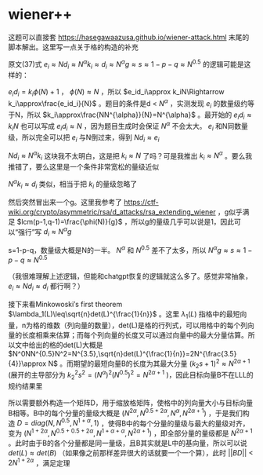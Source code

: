 # wiener++

这题可以直接套 https://hasegawaazusa.github.io/wiener-attack.html 末尾的脚本解出。这里写一点关于格的构造的补充

原文(37)式 $e_i\approx Nd_i\approx N^{\alpha}k_i\approx d_i\approx N^{\alpha}g\approx s\approx 1-p-q\approx N^{0.5}$ 的逻辑可能是这样的：

$e_id_i=k_i\phi(N)+1$ ， $\phi(N)\approx N$ ，所以 $e_id_i\approx k_iN\Rightarrow k_i\approx\frac{e_id_i}{N}$ 。题目的条件是d < $N^{\alpha}$ ，实测发现 $e_i$ 的数量级约等于N，所以 $k_i\approx\frac{NN^{\alpha}}{N}=N^{\alpha}$ 。最开始的 $e_id_i\approx k_iN$ 也可以写成 $e_id_i\approx N$ ，因为题目生成时会保证 $N^{\alpha}$ 不会太大。 $e_i$ 和N同数量级，所以完全可以把 $e_i$ 与N倒过来，得到 $Nd_i\approx e_i$

$Nd_i\approx N^{\alpha}k_i$ 这块我不太明白，这是把 $k_i\approx N$ 了吗？可是我推出 $k_i\approx N^{\alpha}$ 。要么我推错了，要么这里是一个条件非常宽松的量级近似

$N^{\alpha}k_i\approx d_i$ 类似，相当于把 $k_i$ 的量级忽略了

然后突然冒出来一个g。这里我参考了 https://ctf-wiki.org/crypto/asymmetric/rsa/d_attacks/rsa_extending_wiener ，g似乎满足 $lcm(p-1,q-1)=\frac{\phi(N)}{g}$ ，所以g的量级几乎可以说是1，因此可以“强行”写 $d_i\approx N^{\alpha}g$

s=1-p-q，数量级大概是N的一半。 $N^{\alpha}$ 和 $N^{0.5}$ 差不了太多，所以 $N^{\alpha}g\approx s\approx 1-p-q\approx N^{0.5}$

（我很难理解上述逻辑，但能和chatgpt恢复的逻辑就这么多了。感觉非常抽象， $e_i\approx Nd_i\approx d_i$ 都行啊？）

接下来看Minkowoski′s first theorem $\lambda_1(L)\leq\sqrt{n}det(L)^{\frac{1}{n}}$ 。这里 $\lambda_1(L)$ 指格中的最短向量，n为格的维数（列向量的数量），det(L)是格的行列式，可以用格中的每个列向量的长度相乘来估算；而每个列向量的长度又可以通过向量中的最大分量估算。所以文中给出的格的det(L)大概是 $N^0NN^{0.5}N^2=N^{3.5},\sqrt{n}det(L)^{\frac{1}{n}}=2N^{\frac{3.5}{4}}\approx N$ 。而期望的最短向量B的长度为其最大分量 $(k_2s+1)^2\approx N^{2\alpha+1}$ (展开的主导部分为 $k_2^2s^2=(N^{\alpha})^2(N^{0.5})^2=N^{2\alpha+1}$ )，因此目标向量B不在LLL的规约结果里

所以需要额外构造一个矩阵D，用于缩放格矩阵，使格中的列向量大小与目标向量B相等。B中的每个分量的量级大概是 $(N^{2\alpha},N^{0.5+2\alpha},N^{\alpha},N^{2\alpha+1})$ ，于是我们构造 $D=diag(N,N^{0.5},N^{1+\alpha},1)$ ，使得B中的每个分量的量级与最大的量级对齐，变为 $(N^{1+2\alpha},N^{0.5+0.5+2\alpha},N^{1+\alpha+\alpha},N^{2\alpha+1})$ ，即全部分量的量级都是 $N^{2\alpha+1}$ 。此时由于B的各个分量都是同一量级，且B其实就是L中的基向量，所以可以说 $det(L)\approx det(B)$ （如果像之前那样差异很大的话就要一个一个算），此时 $||BD||$ < $2N^{1+2\alpha}$ ，满足定理